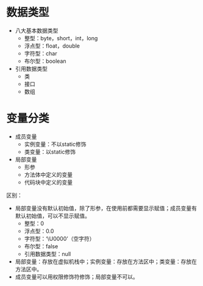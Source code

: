 # 数据类型

* 八大基本数据类型
  * 整型：byte，short，int，long
  * 浮点型：float，double
  * 字符型：char
  * 布尔型：boolean
* 引用数据类型
  * 类
  * 接口
  * 数组

# 变量分类

* 成员变量
  * 实例变量：不以static修饰
  * 类变量：以static修饰
* 局部变量
  * 形参
  * 方法体中定义的变量
  * 代码块中定义的变量



区别：

* 局部变量没有默认初始值，除了形参，在使用前都需要显示赋值；成员变量有默认初始值，可以不显示赋值。
  * 整型：0
  * 浮点型：0.0
  * 字符型：‘\U0000’（空字符）
  * 布尔型：false
  * 引用数据类型：null
* 局部变量：存放在虚拟机栈中；实例变量：存放在方法区中；类变量：存放在方法区中。
* 成员变量可以用权限修饰符修饰；局部变量不可以。

